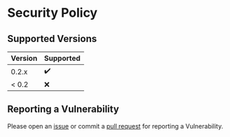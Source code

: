 # Security Policy

## Supported Versions

| Version | Supported          |
| ------- | ------------------ |
| 0.2.x   | :heavy_check_mark: |
| < 0.2   | :x:                |

## Reporting a Vulnerability

Please open an [issue](https://github.com/ringostarr80/rust-length/issues) or commit a [pull request](https://github.com/ringostarr80/rust-length/pulls) for reporting a Vulnerability.
